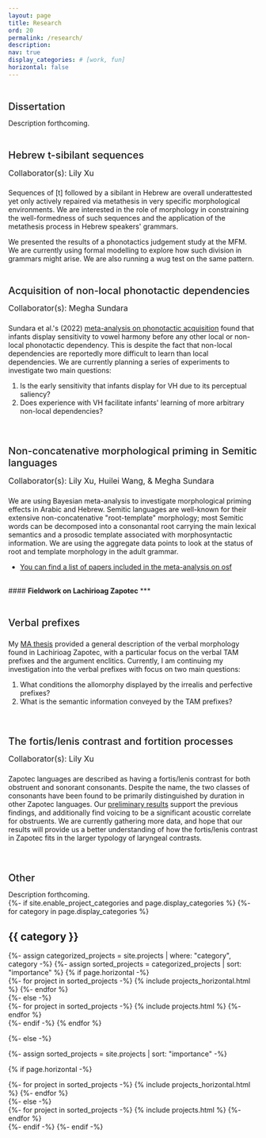 ```yaml
---
layout: page
title: Research
ord: 20
permalink: /research/
description:
nav: true
display_categories: # [work, fun]
horizontal: false
---
```

<h1 style="text-align:left;font-size:20px;font-weight:500;padding-top:1rem;">
  Dissertation
</h1>
Description forthcoming.

<h1 style="text-align:left;font-size:20px;font-weight:500;padding-top:1rem;">
  Hebrew t-sibilant sequences
</h1>
<h2 style="font-size:16px;font-weight:400;margin-top:0.67em;padding-top:-5px;padding-bottom:0.5rem;">
  Collaborator(s): Lily Xu
</h2>
Sequences of [t] followed by a sibilant in Hebrew are overall underattested yet only actively repaired via metathesis in very specific morphological environments. We are interested in the role of morphology in constraining the well-formedness of such sequences and the application of the metathesis process in Hebrew speakers' grammars. 

We presented the results of a phonotactics judgement study at the MFM. We are currently using formal modelling to explore how such division in grammars might arise. We are also running a wug test on the same pattern. 


<h1 style="text-align:left;font-size:20px;font-weight:500;padding-top:1rem;">
  Acquisition of non-local phonotactic dependencies
</h1>
<h2 style="font-size:16px;font-weight:400;margin-top:0.67em;padding-top:-5px;padding-bottom:0.5rem;">
  Collaborator(s): Megha Sundara
</h2>

Sundara et al.'s (2022) [meta-analysis on phonotactic acquisition](https://doi.org/10.1016/j.cognition.2021.104993) found that infants display sensitivity to vowel harmony before any other local or non-local phonotactic dependency. This is despite the fact that non-local dependencies are reportedly more difficult to learn than local dependencies. We are currently planning a series of experiments to investigate two main questions:
<ol>
  <li>Is the early sensitivity that infants display for VH due to its perceptual saliency?</li>
  <li>Does experience with VH facilitate infants' learning of more arbitrary non-local dependencies?</li>
</ol>



<h1 style="text-align:left;font-size:20px;font-weight:500;padding-top:2rem;">
  Non-concatenative morphological priming in Semitic languages
  </h1>
<h2 style="font-size:16px;font-weight:400;margin-top:0.67em;padding-top:-5px;padding-bottom:0.5rem;">
  Collaborator(s): Lily Xu, Huilei Wang, & Megha Sundara
</h2>

We are using Bayesian meta-analysis to investigate morphological priming effects in Arabic and Hebrew. Semitic languages are well-known for their extensive non-concatenative "root-template" morphology; most Semitic words can be decomposed into a consonantal root carrying the main lexical semantics and a prosodic template associated with morphosyntactic information. We are using the aggregate data points to look at the status of root and template morphology in the adult grammar.
<br>
* [You can find a list of papers included in the meta-analysis on osf](https://osf.io/2wr5t/?view_only=69f72c59060640d9a5309fb75f6ed983)


<!-- <br>
<hr width="50%" size="8" align="left">
Other linguists who work or have done work on Lachirioag Zapotec include: <br>
* Madeleine Booth (UCLA)<br>
* Michael Galant (UC Dominguez Hills)<br>
* [Harold Torrence](https://linguistics.ucla.edu/person/harold-torrence/) (UCLA)<br>
* [Pamela Munro](https://linguistics.ucla.edu/person/pamela-munro/) (UCLA)

There have also been community efforts to document and create language materials. A page with a collection of Zapotec resources is upcoming. -->
<br>
#### <b>Fieldwork on Lachirioag Zapotec</b>
***

<h1 style="text-align:left;font-size:20px;font-weight:500;padding-top:1rem;padding-bottom:0.5rem;">
  Verbal prefixes
</h1>

My [MA thesis](https://www.proquest.com/pagepdf/2611991924?accountid=14512) provided a general description of the verbal morphology found in Lachirioag Zapotec, with a particular focus on the verbal TAM prefixes and the argument enclitics. Currently, I am continuing my investigation into the verbal prefixes with focus on two main questions:
<ol>
  <li>What conditions the allomorphy displayed by the irrealis and perfective prefixes?</li>
  <li>What is the semantic information conveyed by the TAM prefixes?</li>
</ol>

<h1 style="text-align:left;font-size:20px;font-weight:500;padding-top:2rem;">
  The fortis/lenis contrast and fortition processes
</h1>
<h2 style="font-size:16px;font-weight:400;margin-top:0.67em;padding-top:-5px;padding-bottom:0.5rem;">
  Collaborator(s): Lily Xu
</h2>

Zapotec languages are described as having a fortis/lenis contrast for both obstruent and sonorant consonants. Despite the name, the two classes of consonants have been found to be primarily distinguished by duration in other Zapotec languages. Our <a href="/assets/pdf/ssila22_SCLZfortislenis.pdf" target="_new">preliminary results</a> support the previous findings, and additionally find voicing to be a significant acoustic correlate for obstruents. We are currently gathering more data, and hope that our results will provide us a better understanding of how the fortis/lenis contrast in Zapotec fits in the larger typology of laryngeal contrasts.

<h1 style="text-align:left;font-size:20px;font-weight:500;padding-top:2rem;">
  Other
</h1>
Description forthcoming.



<!-- pages/projects.md -->
<div class="projects">
{%- if site.enable_project_categories and page.display_categories %}
  <!-- Display categorized projects -->
  {%- for category in page.display_categories %}
  <h2 class="category">{{ category }}</h2>
  {%- assign categorized_projects = site.projects | where: "category", category -%}
  {%- assign sorted_projects = categorized_projects | sort: "importance" %}
  <!-- Generate cards for each project -->
  {% if page.horizontal -%}
  <div class="container">
    <div class="row row-cols-2">
    {%- for project in sorted_projects -%}
      {% include projects_horizontal.html %}
    {%- endfor %}
    </div>
  </div>
  {%- else -%}
  <div class="grid">
    {%- for project in sorted_projects -%}
      {% include projects.html %}
    {%- endfor %}
  </div>
  {%- endif -%}
  {% endfor %}

{%- else -%}
<!-- Display projects without categories -->
  {%- assign sorted_projects = site.projects | sort: "importance" -%}
  <!-- Generate cards for each project -->
  {% if page.horizontal -%}
  <div class="container">
    <div class="row row-cols-2">
    {%- for project in sorted_projects -%}
      {% include projects_horizontal.html %}
    {%- endfor %}
    </div>
  </div>
  {%- else -%}
  <div class="grid">
    {%- for project in sorted_projects -%}
      {% include projects.html %}
    {%- endfor %}
  </div>
  {%- endif -%}
{%- endif -%}
</div>
